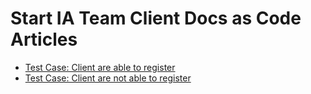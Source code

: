 # Start IA Team Client  Docs as Code Articles

- [Test Case: Client are able to register](are_able_to_register.md)
- [Test Case: Client are not able to register](are_able_to_register.md)